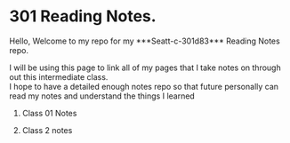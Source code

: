
# 301 Reading Notes.


<p> Hello, Welcome to my repo for my ***Seatt-c-301d83*** Reading Notes repo.</p>
<p> I will be using this page to link all of my pages that I take notes on through out this intermediate class. <br>
I hope to have a detailed enough notes repo so that future personally can read my notes and understand the things I learned</p>

1. Class 01 Notes 

2. Class 2 notes